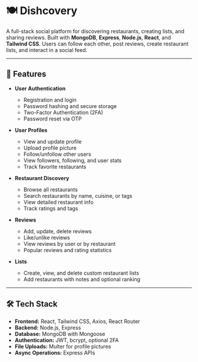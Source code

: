 # 🍽️ Dishcovery

A full-stack social platform for discovering restaurants, creating lists, and sharing reviews. Built with **MongoDB**, **Express**, **Node.js**, **React**, and **Tailwind CSS**. Users can follow each other, post reviews, create restaurant lists, and interact in a social feed.

---

## 🚀 Features

- **User Authentication**
  - Registration and login
  - Password hashing and secure storage
  - Two-Factor Authentication (2FA)
  - Password reset via OTP

- **User Profiles**
  - View and update profile
  - Upload profile picture
  - Follow/unfollow other users
  - View followers, following, and user stats
  - Track favorite restaurants

- **Restaurant Discovery**
  - Browse all restaurants
  - Search restaurants by name, cuisine, or tags
  - View detailed restaurant info
  - Track ratings and tags

- **Reviews**
  - Add, update, delete reviews
  - Like/unlike reviews
  - View reviews by user or by restaurant
  - Popular reviews and rating statistics

- **Lists**
  - Create, view, and delete custom restaurant lists
  - Add restaurants with notes and optional ranking
 

---

## 🛠️ Tech Stack

- **Frontend:** React, Tailwind CSS, Axios, React Router
- **Backend:** Node.js, Express
- **Database:** MongoDB with Mongoose
- **Authentication:** JWT, bcrypt, optional 2FA
- **File Uploads:** Multer for profile pictures
- **Async Operations:** Express APIs
